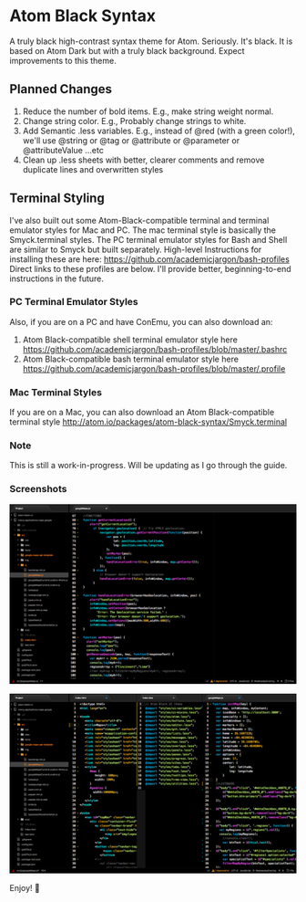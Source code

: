 # Atom Black Syntax #
A truly black high-contrast syntax theme for Atom. Seriously. It's black. It is based on Atom Dark but with a truly black background. Expect improvements to this theme.

## Planned Changes ##
1. Reduce the number of bold items. E.g., make string weight normal.
2. Change string color. E.g., Probably change strings to white.
3. Add Semantic .less variables. E.g., instead of @red (with a green color!), we'll use @string or @tag or @attribute or @parameter or @attributeValue ...etc
4. Clean up .less sheets with better, clearer comments and remove duplicate lines and overwritten styles 

## Terminal Styling ##
I've also built out some Atom-Black-compatible terminal and terminal emulator styles for Mac and PC.
The mac terminal style is basically the Smyck.terminal styles.
The PC terminal emulator styles for Bash and Shell are similar to Smyck but built separately.
High-level Instructions for installing these are here: https://github.com/academicjargon/bash-profiles
Direct links to these profiles are below.
I'll provide better, beginning-to-end instructions in the future.

### PC Terminal Emulator Styles ###
Also, if you are on a PC and have ConEmu, you can also download an:
1. Atom Black-compatible shell terminal emulator style here https://github.com/academicjargon/bash-profiles/blob/master/.bashrc
2. Atom Black-compatible bash terminal emulator style here https://github.com/academicjargon/bash-profiles/blob/master/.profile

### Mac Terminal Styles ###
If you are on a Mac, you can also download an Atom Black-compatible terminal style http://atom.io/packages/atom-black-syntax/Smyck.terminal

### Note ###
This is still a work-in-progress. Will be updating as I go through the guide.

### Screenshots ###
![Atom Black Syntax Screenshot 1](https://raw.githubusercontent.com/academicjargon/pictures/master/atom-black-syntax.png)

![Atom Black Syntax Screenshot 2](https://raw.githubusercontent.com/academicjargon/pictures/master/atom-black-syntax2.png)

Enjoy! 🚀
